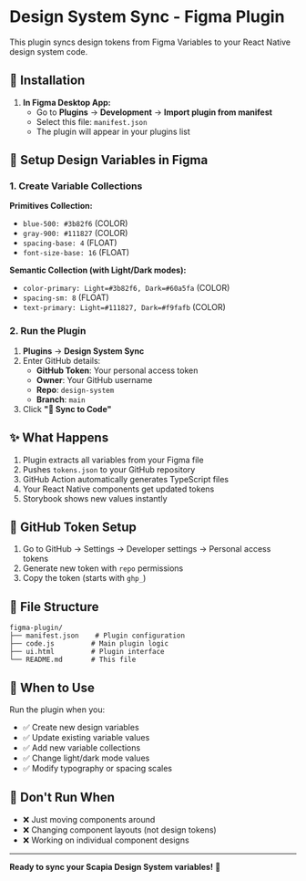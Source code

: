 # Design System Sync - Figma Plugin

This plugin syncs design tokens from Figma Variables to your React Native design system code.

## 🚀 Installation

1. **In Figma Desktop App:**
   - Go to **Plugins** → **Development** → **Import plugin from manifest**
   - Select this file: `manifest.json`
   - The plugin will appear in your plugins list

## 🎨 Setup Design Variables in Figma

### 1. Create Variable Collections

**Primitives Collection:**
- `blue-500: #3b82f6` (COLOR)
- `gray-900: #111827` (COLOR)
- `spacing-base: 4` (FLOAT)
- `font-size-base: 16` (FLOAT)

**Semantic Collection (with Light/Dark modes):**
- `color-primary: Light=#3b82f6, Dark=#60a5fa` (COLOR)
- `spacing-sm: 8` (FLOAT)
- `text-primary: Light=#111827, Dark=#f9fafb` (COLOR)

### 2. Run the Plugin

1. **Plugins** → **Design System Sync**
2. Enter GitHub details:
   - **GitHub Token**: Your personal access token
   - **Owner**: Your GitHub username
   - **Repo**: `design-system`
   - **Branch**: `main`
3. Click **"🔄 Sync to Code"**

## ✨ What Happens

1. Plugin extracts all variables from your Figma file
2. Pushes `tokens.json` to your GitHub repository
3. GitHub Action automatically generates TypeScript files
4. Your React Native components get updated tokens
5. Storybook shows new values instantly

## 🔧 GitHub Token Setup

1. Go to GitHub → Settings → Developer settings → Personal access tokens
2. Generate new token with `repo` permissions
3. Copy the token (starts with `ghp_`)

## 📁 File Structure

```
figma-plugin/
├── manifest.json    # Plugin configuration
├── code.js         # Main plugin logic
├── ui.html         # Plugin interface
└── README.md       # This file
```

## 🎯 When to Use

Run the plugin when you:
- ✅ Create new design variables
- ✅ Update existing variable values
- ✅ Add new variable collections
- ✅ Change light/dark mode values
- ✅ Modify typography or spacing scales

## 🚫 Don't Run When

- ❌ Just moving components around
- ❌ Changing component layouts (not design tokens)
- ❌ Working on individual component designs

---

**Ready to sync your Scapia Design System variables!** 🎨
